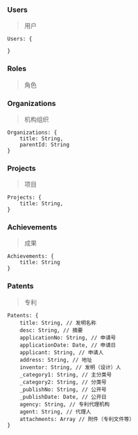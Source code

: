 ### Users

> 用户

	Users: {

	}


### Roles

> 角色

### Organizations

> 机构组织

	Organizations: {
		title: String,
		parentId: String
	}

### Projects

> 项目

	Projects: {
		title: String,
	}

### Achievements

> 成果

	Achievements: {
		title: String
	}

### Patents

> 专利

	Patents: {
		title: String, // 发明名称
		desc: String, // 摘要
		applicationNo: String, // 申请号
		applicationDate: Date, // 申请日
		applicant: String, // 申请人
		address: String, // 地址
		inventor: String, // 发明（设计）人
		_category1: String, // 主分类号
		_category2: String, // 分类号
		_publishNo: String, // 公开号
		_publishDate: Date, // 公开日
		agency: String, // 专利代理机构
		agent: String, // 代理人
		attachments: Array // 附件（专利文件等）
	}
